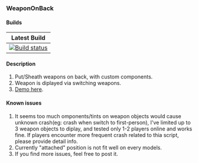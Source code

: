 ### WeaponOnBack
#### Builds
|Latest Build|
|:-:|
|[![Build status](https://ci.appveyor.com/api/projects/status/iafga7jyodadnmcg?svg=true)](https://ci.appveyor.com/project/imckl/weapononback)|
#### Description
1. Put/Sheath weapons on back, with custom components.
2. Weapon is diplayed via switching weapons.
3. [Demo here](https://youtu.be/ArKqJMv8ZIE).
#### Known issues
1. It seems too much omponents/tints on weapon objects would cause unknown crash(eg: crash when switch to first-person), I've limited up to 3 weapon objects to diplay, and tested only 1-2 players online and works fine. If players encounter more frequent crash related to thia script, please provide detail info.
2. Currently "attached" position is not fit well on every models.
3. If you find more issues, feel free to post it.
